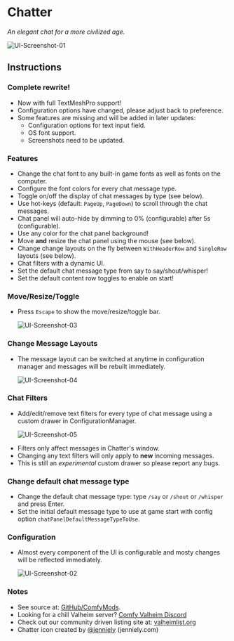 # Chatter

*An elegant chat for a more civilized age.*

![UI-Screenshot-01](https://i.imgur.com/SPeqjsu.png)

## Instructions

### Complete rewrite!

  * Now with full TextMeshPro support!
  * Configuration options have changed, please adjust back to preference.
  * Some features are missing and will be added in later updates:
    * Configuration options for text input field.
    * OS font support.
    * Screenshots need to be updated.

### Features

  * Change the chat font to any built-in game fonts as well as fonts on the computer.
  * Configure the font colors for every chat message type.
  * Toggle on/off the display of chat messages by type (see below).
  * Use hot-keys (default: `PageUp`, `PageDown`) to scroll through the chat messages.
  * Chat panel will auto-hide by dimming to 0% (configurable) after 5s (configurable).
  * Use any color for the chat panel background!
  * Move **and** resize the chat panel using the mouse (see below).
  * Change change layouts on the fly between `WithHeaderRow` and `SingleRow` layouts (see below).
  * Chat filters with a dynamic UI.
  * Set the default chat message type from say to say/shout/whisper!
  * Set the default content row toggles to enable on start!

### Move/Resize/Toggle

  * Press `Escape` to show the move/resize/toggle bar.

    ![UI-Screenshot-03](https://i.imgur.com/Fv126LR.png)

### Change Message Layouts

  * The message layout can be switched at anytime in configuration manager and messages will be rebuilt immediately.

    ![UI-Screenshot-04](https://i.imgur.com/7c5T3X8.png)

### Chat Filters

  * Add/edit/remove text filters for every type of chat message using a custom drawer in ConfigurationManager.

    ![UI-Screenshot-05](https://imgur.com/vRmaiDe.png)

  - Filters only affect messages in Chatter's window.
  - Changing any text filters will only apply to **new** incoming messages.
  - This is still an *experimental* custom drawer so please report any bugs.

### Change default chat message type

  * Change the default chat message type: type `/say` or `/shout` or `/whisper` and press Enter.
  * Set the initial default message type to use at game start with config option `chatPanelDefaultMessageTypeToUse`.

### Configuration

  * Almost every component of the UI is configurable and mosty changes will be reflected immediately.

    ![UI-Screenshot-02](https://i.imgur.com/XUzlkmp.png)

### Notes

  * See source at: [GitHub/ComfyMods](https://github.com/redseiko/ComfyMods/tree/main/Chatter).
  * Looking for a chill Valheim server? [Comfy Valheim Discord](https://discord.gg/ameHJz5PFk)
  * Check out our community driven listing site at: [valheimlist.org](https://valheimlist.org/)
  * Chatter icon created by [@jenniely](https://twitter.com/jenniely) (jenniely.com)